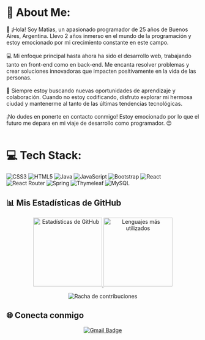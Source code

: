 # 💫 About Me:
👋 ¡Hola! Soy Matias,  un apasionado programador de 25 años de Buenos Aires, Argentina. Llevo 2 años inmerso en el mundo de la programación y estoy emocionado por mi crecimiento constante en este campo.<br><br>💻 Mi enfoque principal hasta ahora ha sido el desarrollo web, trabajando tanto en front-end como en back-end. Me encanta resolver problemas y crear soluciones innovadoras que impacten positivamente en la vida de las personas.<br><br>🌟 Siempre estoy buscando nuevas oportunidades de aprendizaje y colaboración. Cuando no estoy codificando, disfruto explorar mi hermosa ciudad y mantenerme al tanto de las últimas tendencias tecnológicas.<br><br>¡No dudes en ponerte en contacto conmigo! Estoy emocionado por lo que el futuro me depara en mi viaje de desarrollo como programador. 😊<br><br>



# 💻 Tech Stack:
![CSS3](https://img.shields.io/badge/css3-%231572B6.svg?style=for-the-badge&logo=css3&logoColor=white) ![HTML5](https://img.shields.io/badge/html5-%23E34F26.svg?style=for-the-badge&logo=html5&logoColor=white) ![Java](https://img.shields.io/badge/java-%23ED8B00.svg?style=for-the-badge&logo=java&logoColor=white) ![JavaScript](https://img.shields.io/badge/javascript-%23323330.svg?style=for-the-badge&logo=javascript&logoColor=%23F7DF1E) ![Bootstrap](https://img.shields.io/badge/bootstrap-%23563D7C.svg?style=for-the-badge&logo=bootstrap&logoColor=white) ![React](https://img.shields.io/badge/react-%2320232a.svg?style=for-the-badge&logo=react&logoColor=%2361DAFB) ![React Router](https://img.shields.io/badge/React_Router-CA4245?style=for-the-badge&logo=react-router&logoColor=white) ![Spring](https://img.shields.io/badge/spring-%236DB33F.svg?style=for-the-badge&logo=spring&logoColor=white) ![Thymeleaf](https://img.shields.io/badge/Thymeleaf-%23005C0F.svg?style=for-the-badge&logo=Thymeleaf&logoColor=white) ![MySQL](https://img.shields.io/badge/mysql-%2300f.svg?style=for-the-badge&logo=mysql&logoColor=white)



## 📊 Mis Estadísticas de GitHub

<p align="center">
  <!-- Estadísticas Generales de GitHub -->
  <a href="https://github.com/Mat-Insaurralde">
    <img height="180em" src="https://github-readme-stats.vercel.app/api?username=Mat-Insaurralde&show_icons=true&theme=black-ice&count_private=true&include_all_commits=true&bg_color=060A0C&hide_border=true" alt="Estadísticas de GitHub"/>
    <!-- Lenguajes más Utilizados -->
    <img height="180em" src="https://github-readme-stats.vercel.app/api/top-langs/?username=Mat-Insaurralde&layout=compact&langs_count=8&theme=black-ice&bg_color=060A0C&hide_border=true" alt="Lenguajes más utilizados"/>
  </a>
</p>

<p align="center">
  <!-- Racha de Contribuciones -->
  <img src="https://github-readme-streak-stats.herokuapp.com/?user=Mat-Insaurralde&theme=black-ice&hide_border=true&stroke=0000&background=060A0CD0" alt="Racha de contribuciones"/>
</p>

## 🌐 Conecta conmigo

<p align="center">
  <a href="mailto:tucorreo@gmail.com">
    <img src="https://img.shields.io/badge/Contacto-Gmail%20tucorreo@gmail.com-red?style=for-the-badge&logo=gmail&logoColor=white" alt="Gmail Badge"/>
  </a>
</p>
